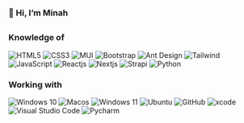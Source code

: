 ### 👋 Hi, I’m Minah  
<!-- <img align="right" src="https://avatars.githubusercontent.com/u/102435815?v=4" width=260> -->

##

### Knowledge of
![HTML5](https://img.shields.io/static/v1?style=for-the-badge&message=HTML5&color=E34F26&logo=HTML5&logoColor=FFFFFF&label=)
![CSS3](https://img.shields.io/static/v1?style=for-the-badge&message=CSS3&color=1572B6&logo=CSS3&logoColor=FFFFFF&label=)
![MUI](https://img.shields.io/static/v1?style=for-the-badge&message=MUI&color=2e91f5&logo=MUI&logoColor=white&label=)
![Bootstrap](https://img.shields.io/static/v1?style=for-the-badge&message=Bootstrap&color=6f2cf6&logo=Bootstrap&logoColor=FFFFFF&label=)
![Ant Design](https://img.shields.io/static/v1?style=for-the-badge&message=antdesign&color=2e91f5&logo=antdesign&logoColor=white&label=)
![Tailwind](https://img.shields.io/static/v1?style=for-the-badge&message=tailwindcss&color=37bdf8&logo=tailwindcss&logoColor=white&label=)
![JavaScript]( https://img.shields.io/badge/javascript-grey?style=for-the-badge&logo=javascript)
![Reactjs](https://img.shields.io/badge/ReactJS-61dafb?logo=React&logoColor=black&style=for-the-badge)
![Nextjs](https://img.shields.io/badge/Nextjs-black?logo=vercel&logoColor=white&style=for-the-badge)
![Strapi](https://img.shields.io/badge/Strapi-9b97ff?logo=strapi&logoColor=white&style=for-the-badge)
![Python](https://img.shields.io/badge/Python-265174?logo=Python&logoColor=white&style=for-the-badge)

### Working with
![Windows 10](https://img.shields.io/static/v1?style=for-the-badge&message=Windows+10&color=0078D6&logo=Windows+10&logoColor=FFFFFF&label=)
![Macos](https://img.shields.io/static/v1?style=for-the-badge&message=Macos&color=white&logo=Apple&logoColor=black&label=)
![Windows 11](https://img.shields.io/static/v1?style=for-the-badge&message=Windows+11&color=white&logo=Windows+11&logoColor=0e7dd6&label=)
![Ubuntu](https://img.shields.io/static/v1?style=for-the-badge&message=Ubuntu&color=white&logo=Ubuntu+11&logoColor=0e7dd6&label=)
![GitHub](https://img.shields.io/badge/github-%23121011.svg?style=for-the-badge&logo=github&logoColor=white)
![xcode](https://img.shields.io/static/v1?style=for-the-badge&message=xcode&color=0078D66&logo=xcode&logoColor=white&label=)
![Visual Studio Code](https://img.shields.io/static/v1?style=for-the-badge&message=Visual%20Studio%20Code&color=1f9cf0&logo=Visual%20Studio%20Code&logoColor=white&label=)
![Pycharm](https://img.shields.io/badge/pycharm-000000.svg?style=for-the-badge&logo=pycharm&logoColor=white)
<!---
iuminah/iuminah is a ✨ special ✨ repository because its `README.md` (this file) appears on your GitHub profile.
You can click the Preview link to take a look at your changes.
--->
